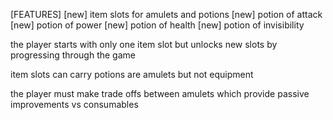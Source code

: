 [FEATURES]
[new] item slots for amulets and potions
[new] potion of attack
[new] potion of power
[new] potion of health
[new] potion of invisibility

the player starts with only one item slot but unlocks new slots by progressing through the game

item slots can carry potions are amulets but not equipment

the player must make trade offs between amulets which provide passive improvements vs consumables



